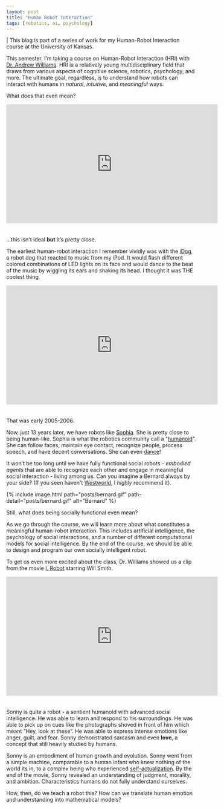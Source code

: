 ```yaml
---
layout: post
title: "Human Robot Interaction"
tags: [robotics, ai, psychology]
---
```


| This blog is part of a series of work for my Human-Robot Interaction course at the University of Kansas.

This semester, I’m taking a course on Human-Robot Interaction (HRI) with [Dr. Andrew Williams](http://engr.ku.edu/andrew_williams). HRI is a relatively young multidisciplinary field that draws from various aspects of cognitive science, robotics, psychology, and more. The ultimate goal, regardless, is to understand how robots can interact with humans in _natural_, _intuitive_, and _meaningful_ ways.

What does that even mean?

<iframe width="560" height="315" src="https://www.youtube.com/embed/52gyiCd8sVs" style="margin-bottom:20px;" frameborder="0" allow="autoplay; encrypted-media" allowfullscreen></iframe>

...this isn't ideal **but** it’s pretty close.

The earliest human-robot interaction I remember vividly was with the [iDog](https://en.wikipedia.org/wiki/IDog), a robot dog that reacted to music from my iPod. It would flash different colored combinations of LED lights on its face and would dance to the beat of the music by wiggling its ears and shaking its head. I thought it was THE coolest thing.

<iframe width="560" height="315" src="https://www.youtube.com/embed/8aypnKFh510" style="margin-bottom:20px;" frameborder="0" allow="autoplay; encrypted-media" allowfullscreen></iframe>

That was early 2005-2006.

Now, just 13 years later, we have robots like [Sophia](http://www.hansonrobotics.com/robot/sophia/). She is pretty close to being human-like. Sophia is what the robotics community call a "[humanoid](https://en.wikipedia.org/wiki/Humanoid_robot)". She can follow faces, maintain eye contact, recognize people, process speech, and have decent conversations. She can even [dance](https://www.youtube.com/watch?v=lCFQkB-KLsE)!

It won’t be too long until we have fully functional social robots - *embodied agents* that are able to recognize each other and engage in meaningful social interaction - living among us. Can you imagine a Bernard always by your side? (If you seen haven't [Westworld](http://www.imdb.com/title/tt0475784/?ref=ttfcfctt), I _highly_ recommend it).

{% include image.html path="posts/bernard.gif" path-detail="posts/bernard.gif" alt="Bernard" %}

Still, what does being socially functional even mean?

As we go through the course, we will learn more about what constitutes a meaningful human-robot interaction. This includes artificial intelligence, the psychology of social interactions, and a number of different computational models for social intelligence. By the end of the course, we should be able to design and program our own socially intelligent robot.

To get us even more excited about the class, Dr. Williams showed us a clip from the movie [I, Robot](http://www.imdb.com/title/tt0343818/) starring Will Smith.

<iframe width="560" height="315" src="https://www.youtube.com/embed/05bGPiyM4jg" style="margin-bottom:20px;" frameborder="0" allow="autoplay; encrypted-media" allowfullscreen></iframe>

Sonny is quite a robot - a sentient humanoid with advanced social intelligence. He was able to learn and respond to his surroundings. He was able to pick up on cues like the photographs shoved in front of him which meant “Hey, look at these”. He was able to express intense emotions like anger, guilt, and fear. Sonny demonstrated sarcasm and even **love**, a concept that still heavily studied by humans.

Sonny is an embodiment of human growth and evolution. Sonny went from a simple machine, comparable to a human infant who knew nothing of the world its in, to a complex being who experienced [self-actualization](https://en.wikipedia.org/wiki/Self-actualization). By the end of the movie, Sonny revealed an understanding of judgment, morality, and ambition. Characteristics humans do not fully understand ourselves.

How, then, do we teach a robot this? How can we translate human emotion and understanding into mathematical models?
